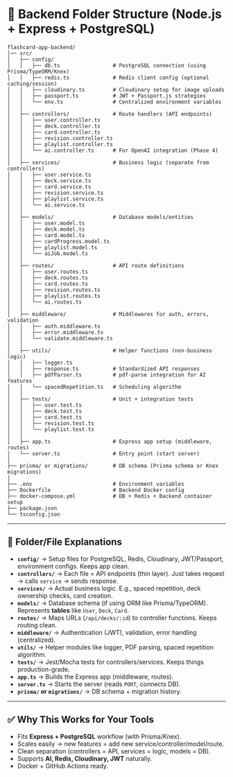 # 📂 Backend Folder Structure (Node.js + Express + PostgreSQL)

```
flashcard-app-backend/
│── src/
│   ├── config/
│   │   ├── db.ts                 # PostgreSQL connection (using Prisma/TypeORM/Knex)
│   │   ├── redis.ts              # Redis client config (optional caching/session)
│   │   ├── cloudinary.ts         # Cloudinary setup for image uploads
│   │   ├── passport.ts           # JWT + Passport.js strategies
│   │   └── env.ts                # Centralized environment variables
│   │
│   ├── controllers/              # Route handlers (API endpoints)
│   │   ├── user.controller.ts
│   │   ├── deck.controller.ts
│   │   ├── card.controller.ts
│   │   ├── revision.controller.ts
│   │   ├── playlist.controller.ts
│   │   └── ai.controller.ts      # For OpenAI integration (Phase 4)
│   │
│   ├── services/                 # Business logic (separate from controllers)
│   │   ├── user.service.ts
│   │   ├── deck.service.ts
│   │   ├── card.service.ts
│   │   ├── revision.service.ts
│   │   ├── playlist.service.ts
│   │   └── ai.service.ts
│   │
│   ├── models/                   # Database models/entities
│   │   ├── user.model.ts
│   │   ├── deck.model.ts
│   │   ├── card.model.ts
│   │   ├── cardProgress.model.ts
│   │   ├── playlist.model.ts
│   │   └── aiJob.model.ts
│   │
│   ├── routes/                   # API route definitions
│   │   ├── user.routes.ts
│   │   ├── deck.routes.ts
│   │   ├── card.routes.ts
│   │   ├── revision.routes.ts
│   │   ├── playlist.routes.ts
│   │   └── ai.routes.ts
│   │
│   ├── middleware/               # Middlewares for auth, errors, validation
│   │   ├── auth.middleware.ts
│   │   ├── error.middleware.ts
│   │   └── validate.middleware.ts
│   │
│   ├── utils/                    # Helper functions (non-business logic)
│   │   ├── logger.ts
│   │   ├── response.ts           # Standardized API responses
│   │   ├── pdfParser.ts          # pdf-parse integration for AI features
│   │   └── spacedRepetition.ts   # Scheduling algorithm
│   │
│   ├── tests/                    # Unit + integration tests
│   │   ├── user.test.ts
│   │   ├── deck.test.ts
│   │   ├── card.test.ts
│   │   ├── revision.test.ts
│   │   └── playlist.test.ts
│   │
│   ├── app.ts                    # Express app setup (middleware, routes)
│   └── server.ts                 # Entry point (start server)
│
├── prisma/ or migrations/        # DB schema (Prisma schema or Knex migrations)
│
├── .env                          # Environment variables
├── Dockerfile                    # Backend Docker config
├── docker-compose.yml            # DB + Redis + Backend container setup
├── package.json
└── tsconfig.json
```

---

## 🔑 Folder/File Explanations

* **`config/`** → Setup files for PostgreSQL, Redis, Cloudinary, JWT/Passport, environment configs. Keeps app clean.
* **`controllers/`** → Each file = API endpoints (thin layer). Just takes request → calls `service` → sends response.
* **`services/`** → Actual business logic. E.g., spaced repetition, deck ownership checks, card creation.
* **`models/`** → Database schema (if using ORM like Prisma/TypeORM). Represents **tables** like `User`, `Deck`, `Card`.
* **`routes/`** → Maps URLs (`/api/decks/:id`) to controller functions. Keeps routing clean.
* **`middleware/`** → Authentication (JWT), validation, error handling (centralized).
* **`utils/`** → Helper modules like logger, PDF parsing, spaced repetition algorithm.
* **`tests/`** → Jest/Mocha tests for controllers/services. Keeps things production-grade.
* **`app.ts`** → Builds the Express app (middleware, routes).
* **`server.ts`** → Starts the server (reads `PORT`, connects DB).
* **`prisma/` or `migrations/`** → DB schema + migration history.

---

## ✅ Why This Works for Your Tools

* Fits **Express + PostgreSQL** workflow (with Prisma/Knex).
* Scales easily → new features = add new service/controller/model/route.
* Clean separation (controllers = API, services = logic, models = DB).
* Supports **AI, Redis, Cloudinary, JWT** naturally.
* Docker + GitHub Actions ready.